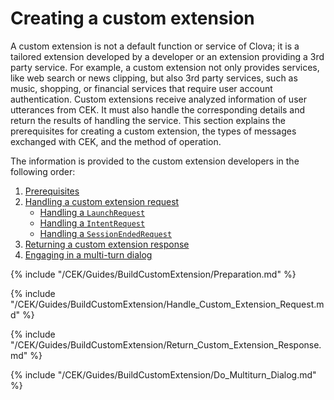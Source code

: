 ﻿# Creating a custom extension

A custom extension is not a default function or service of Clova; it is a tailored extension developed by a developer or an extension providing a 3rd party service. For example, a custom extension not only provides services, like web search  or news clipping, but also 3rd party services, such as music, shopping, or financial services that require user account authentication. Custom extensions receive analyzed information of user utterances from CEK. It must also handle the corresponding details and return the results of handling the service. This section explains the prerequisites for creating a custom extension, the types of messages exchanged with CEK, and the method of operation.

The information is provided to the custom extension developers in the following order:

1. [Prerequisites](#Preparation)
2. [Handling a custom extension request](#HandleCustomExtensionRequest)
   * [Handling a `LaunchRequest`](#HandleLaunchRequest)
   * [Handling a `IntentRequest`](#HandleIntentRequest)
   * [Handling a `SessionEndedRequest`](#HandleSessionEndedRequest)
3. [Returning a custom extension response](#ReturnCustomExtensionResponse)
4. [Engaging in a multi-turn dialog](#DoMultiturnDialog)

{% include "/CEK/Guides/BuildCustomExtension/Preparation.md" %}

{% include "/CEK/Guides/BuildCustomExtension/Handle_Custom_Extension_Request.md" %}

{% include "/CEK/Guides/BuildCustomExtension/Return_Custom_Extension_Response.md" %}

{% include "/CEK/Guides/BuildCustomExtension/Do_Multiturn_Dialog.md" %}

